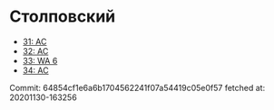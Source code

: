 # Столповский
- [31: AC](31.md)
- [32: AC](32.md)
- [33: WA 6](33.md)
- [34: AC](34.md)

Commit: 64854cf1e6a6b1704562241f07a54419c05e0f57
 fetched at: 20201130-163256
